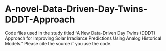 # A-novel-Data-Driven-Day-Twins-DDDT-Approach
 Code files used in the study titled “A New Data-Driven Day Twins (DDDT) Approach for Improving Solar Irradiance Predictions Using Analog Historical Models.” Please cite the source if you use the code.
